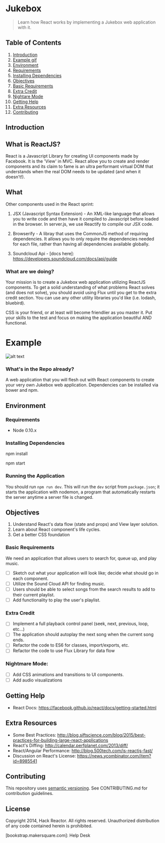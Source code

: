 # Jukebox

> Learn how React works by implementing a Jukebox web application with it.

## Table of Contents

1. [Introduction](#introduction)
1. [Example gif](#example)
1. [Environment](#environment)
  1. [Requirements](#requirements)
  1. [Installing Dependencies](#installing-dependencies)
1. [Objectives](#objectives)
  1. [Basic Requirements](#basic-requirements)
  1. [Extra Credit](#extra-credit)
  1. [Nightare Mode](#nightmare-mode)
1. [Getting Help](#getting-help)
1. [Extra Resources](#extra-resources)
1. [Contributing](#contributing)

## Introduction

## What is ReactJS?
React is a Javascript Library for creating UI components made by Facebook. It is the 'View' in MVC. React allow you to create and render components and its claim to fame is an ultra performant virtual DOM that understands when the real DOM needs to be updated (and when it doesn't!).

## What
Other components used in the React sprint:

1) JSX (Javascript Syntax Extension) - An XML-like language that allows you to write code and then have it compiled to Javascript before loaded in the browser. In server.js, we use Reactify to compile our JSX code.

2) Browserify - A libray that uses the CommonJS method of requiring dependencies. It allows you to only require the dependencies needed for each file, rather than having all dependencies available globally.

3) Soundcloud Api - [docs here]: https://developers.soundcloud.com/docs/api/guide

### What are we doing?

Your mission is to create a Jukebox web application utilizing ReactJS components.
To get a solid understanding of what problems React solves (and does not solve),
you should avoid using Flux until you get to the extra credit section. You can
use any other utility libraries you'd like (i.e. lodash, bluebird).

CSS is your friend, or at least will become friendlier as you master it. Put
your skills to the test and focus on making the application beautiful AND
functional.

# Example
![alt text](https://github.com/IrvingAxelB/MKS26-jukebox/blob/solutionRefactor/example.gif)

### What's in the Repo already?

A web application that you will flesh out with React components
to create your very own Jukebox web application. Dependencies can be installed
via bower and npm.

## Environment

### Requirements

  - Node 0.10.x

### Installing Dependencies

npm install

npm start

### Running the Application

You should run `npm run dev`. This will run the `dev` script from `package.json`; it starts the application with nodemon, a program that automatically restarts the server anytime a server file is changed.

## Objectives

  1. Understand React's data flow (state and props) and View layer solution.
  1. Learn about React component's life cycles.
  1. Get a better CSS foundation

### Basic Requirements

We need an application that allows users to search for, queue up, and play music.

  - [ ] Sketch out what your application will look like; decide what should go in each component.
  - [ ] Utilize the Sound Cloud API for finding music.
  - [ ] Users should be able to select songs from the search results to add to their current playlist.
  - [ ] Add functionality to play the user's playlist.

### Extra Credit

  - [ ] Implement a full playback control panel (seek, next, previous, loop, etc...)
  - [ ] The application should autoplay the next song when the current song ends.
  - [ ] Refactor the code to ES6 for classes, import/exports, etc.
  - [ ] Refactor the code to use Flux Library for data flow

### Nightmare Mode:

  - [ ] Add CSS animations and transitions to UI components.
  - [ ] Add audio visualizations

## Getting Help

  - React Docs: https://facebook.github.io/react/docs/getting-started.html

## Extra Resources

  - Some Best Practices: http://blog.siftscience.com/blog/2015/best-practices-for-building-large-react-applications
  - React's Diffing: http://calendar.perfplanet.com/2013/diff/
  - React/Angular Performance: http://blog.500tech.com/is-reactjs-fast/
  - Discussion on React's License: https://news.ycombinator.com/item?id=8985541

## Contributing

This repository uses [semantic versioning][].
See CONTRIBUTING.md for contribution guidelines.

## License

Copyright 2014, Hack Reactor. All rights reserved. Unauthorized distribution of
any code contained herein is prohibited.

[node-inspector]: https://github.com/node-inspector/node-inspector
[semantic versioning]: http://semver.org/spec/v2.0.0.html
[CONTRIBUTING.md]: CONTRIBUTING.md
[bookstrap.makersquare.com]: Help Desk

